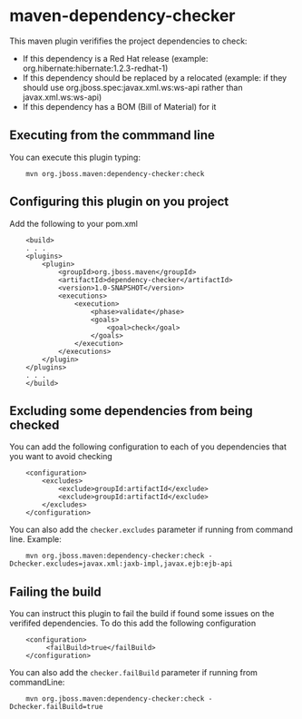 maven-dependency-checker
========================

This maven plugin verififies the project dependencies to check:

- If this dependency is a Red Hat release (example: org.hibernate:hibernate:1.2.3-redhat-1)
- If this dependency should be replaced by a relocated (example: if they should use org.jboss.spec:javax.xml.ws:ws-api rather than javax.xml.ws:ws-api)
- If this dependency has a BOM (Bill of Material) for it

Executing from the commmand line
---
You can execute this plugin typing:

        mvn org.jboss.maven:dependency-checker:check
        

Configuring this plugin on you project 
---

Add the following to your pom.xml


        <build>
        . . .
        <plugins>
            <plugin>
                <groupId>org.jboss.maven</groupId>
                <artifactId>dependency-checker</artifactId>
                <version>1.0-SNAPSHOT</version>
                <executions>
                    <execution>
                        <phase>validate</phase>
                        <goals>
                            <goal>check</goal>
                        </goals>
                    </execution>
                </executions>
            </plugin>
        </plugins>
        . . .
        </build>


Excluding some dependencies from being checked
---

You can add the following configuration to each of you dependencies that you want to avoid checking

        <configuration>
            <excludes>
                <exclude>groupId:artifactId</exclude>
                <exclude>groupId:artifactId</exclude>
            </excludes>
        </configuration>

You can also add the `checker.excludes` parameter if running from command line. Example:

        mvn org.jboss.maven:dependency-checker:check -Dchecker.excludes=javax.xml:jaxb-impl,javax.ejb:ejb-api


Failing the build
---

You can instruct this plugin to fail the build if found some issues on the verififed dependencies. To do this add the following configuration

        <configuration>
             <failBuild>true</failBuild>
        </configuration>

You can also add the `checker.failBuild` parameter if running from commandLine:

        mvn org.jboss.maven:dependency-checker:check -Dchecker.failBuild=true

